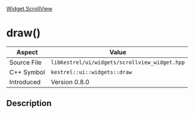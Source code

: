 [Widget.ScrollView](index)
# draw()
| Aspect | Value |
| --- | --- |
| Source File | `libKestrel/ui/widgets/scrollview_widget.hpp` |
| C++ Symbol | `kestrel::ui::widgets::draw` |
| Introduced | Version 0.8.0 |
## Description

